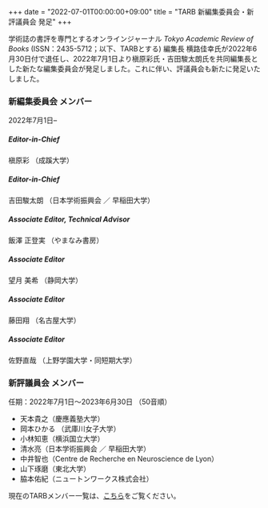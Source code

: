 +++
date = "2022-07-01T00:00:00+09:00"
title = "TARB 新編集委員会・新評議員会 発足"
+++

学術誌の書評を専門とするオンラインジャーナル *Tokyo Academic Review of Books* (ISSN：2435-5712；以下、TARBとする) 編集長 横路佳幸氏が2022年6月30日付で退任し、2022年7月1日より槇原彩氏・吉田駿太朗氏を共同編集長とした新たな編集委員会が発足しました。これに伴い、評議員会も新たに発足いたしました。

### 新編集委員会 メンバー
2022年7月1日–

##### Editor-in-Chief

槇原彩 （成蹊大学）

##### Editor-in-Chief

吉田駿太朗 （日本学術振興会 ／ 早稲田大学）

##### Associate Editor, Technical Advisor

飯澤 正登実 （やまなみ書房）

##### Associate Editor

望月 美希 （静岡大学）

##### Associate Editor

藤田翔 （名古屋大学）

##### Associate Editor

佐野直哉 （上野学園大学・同短期大学）


### 新評議員会 メンバー
任期：2022年7月1日〜2023年6月30日 （50音順）
* 天本貴之（慶應義塾大学）
* 岡本ひかる （武庫川女子大学）
* 小林知恵（横浜国立大学）
* 清水亮（日本学術振興会 ／ 早稲田大学）
* 中井智也（Centre de Recherche en Neuroscience de Lyon）
* 山下琢磨（東北大学）
* 脇本佑紀（ニュートンワークス株式会社）

現在のTARBメンバー一覧は、[こちら](https://tarb.yamanami.tokyo/p/about.html)をご覧ください。
